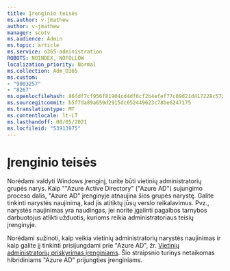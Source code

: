 ```yaml
---
title: Įrenginio teisės
ms.author: v-jmathew
author: v-jmathew
manager: scotv
ms.audience: Admin
ms.topic: article
ms.service: o365-administration
ROBOTS: NOINDEX, NOFOLLOW
localization_priority: Normal
ms.collection: Adm_O365
ms.custom:
- "9003257"
- "8267"
ms.openlocfilehash: 86fdf7cf956f81904cd4df6cf2b4efef77c09d21d417228c5722f5afcbe5727f
ms.sourcegitcommit: b5f7da89a650d2915dc652449623c78be6247175
ms.translationtype: MT
ms.contentlocale: lt-LT
ms.lasthandoff: 08/05/2021
ms.locfileid: "53913975"
---
```

# <a name="device-permissions"></a>Įrenginio teisės

Norėdami valdyti Windows įrenginį, turite būti vietinių administratorių grupės narys. Kaip ""Azure Active Directory" ("Azure AD") sujungimo proceso dalis, "Azure AD" įrenginyje atnaujina šios grupės narystę. Galite tinkinti narystės naujinimą, kad jis atitiktų jūsų verslo reikalavimus. Pvz., narystės naujinimas yra naudingas, jei norite įgalinti pagalbos tarnybos darbuotojus atlikti užduotis, kurioms reikia administratoriaus teisių įrenginyje.

Norėdami sužinoti, kaip veikia vietinių administratorių narystės naujinimas ir kaip galite jį tinkinti prisijungdami prie "Azure AD", žr. [Vietinių administratorių priskyrimas įrenginiams](https://docs.microsoft.com/azure/active-directory/devices/assign-local-admin). Šio straipsnio turinys netaikomas hibridiniams "Azure AD" prijungties įrenginiams.
